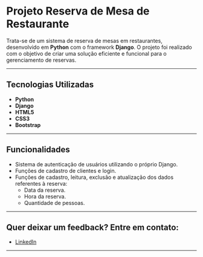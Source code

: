 # Projeto Reserva de Mesa de Restaurante

Trata-se de um sistema de reserva de mesas em restaurantes, desenvolvido em **Python** com o framework **Django**. O projeto foi realizado com o objetivo de criar uma solução eficiente e funcional para o gerenciamento de reservas.

---

## Tecnologias Utilizadas

- **Python**
- **Django**
- **HTML5**
- **CSS3**
- **Bootstrap**

---

## Funcionalidades

- Sistema de autenticação de usuários utilizando o próprio Django.
- Funções de cadastro de clientes e login.
- Funções de cadastro, leitura, exclusão e atualização dos dados referentes à reserva:
  - Data da reserva.
  - Hora da reserva.
  - Quantidade de pessoas.

---

## Quer deixar um feedback? Entre em contato:

- [LinkedIn](https://www.linkedin.com/in/rafael-tomiazi-2a10a9216/)

---
